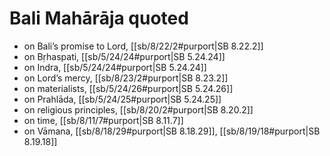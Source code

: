 # Bali Mahārāja quoted

* on Bali’s promise to Lord, [[sb/8/22/2#purport|SB 8.22.2]]
* on Bṛhaspati, [[sb/5/24/24#purport|SB 5.24.24]]
* on Indra, [[sb/5/24/24#purport|SB 5.24.24]]
* on Lord’s mercy, [[sb/8/23/2#purport|SB 8.23.2]]
* on materialists, [[sb/5/24/26#purport|SB 5.24.26]]
* on Prahlāda, [[sb/5/24/25#purport|SB 5.24.25]]
* on religious principles, [[sb/8/20/2#purport|SB 8.20.2]]
* on time, [[sb/8/11/7#purport|SB 8.11.7]]
* on Vāmana, [[sb/8/18/29#purport|SB 8.18.29]], [[sb/8/19/18#purport|SB 8.19.18]]
